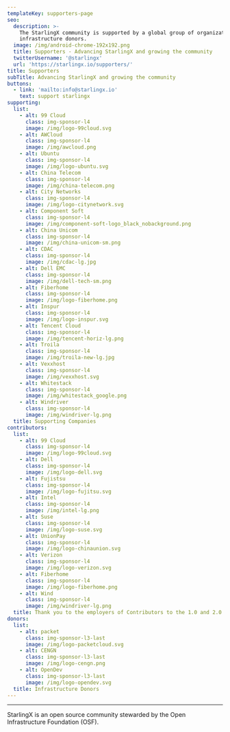 ```yaml
---
templateKey: supporters-page
seo:
  description: >-
    The StarlingX community is supported by a global group of organizations and
    infrastructure donors.
  image: /img/android-chrome-192x192.png
  title: Supporters - Advancing StarlingX and growing the community
  twitterUsername: '@starlingx'
  url: 'https://starlingx.io/supporters/'
title: Supporters
subTitle: Advancing StarlingX and growing the community
buttons:
  - link: 'mailto:info@starlingx.io'
    text: support starlingx
supporting:
  list:
    - alt: 99 Cloud
      class: img-sponsor-l4
      image: /img/logo-99cloud.svg
    - alt: AWCloud
      class: img-sponsor-l4
      image: /img/awcloud.png
    - alt: Ubuntu
      class: img-sponsor-l4
      image: /img/logo-ubuntu.svg
    - alt: China Telecom
      class: img-sponsor-l4
      image: /img/china-telecom.png
    - alt: City Networks
      class: img-sponsor-l4
      image: /img/logo-citynetwork.svg
    - alt: Component Soft
      class: img-sponsor-l4
      image: /img/component-soft-logo_black_nobackground.png
    - alt: China Unicom
      class: img-sponsor-l4
      image: /img/china-unicom-sm.png
    - alt: CDAC
      class: img-sponsor-l4
      image: /img/cdac-lg.jpg
    - alt: Dell EMC
      class: img-sponsor-l4
      image: /img/dell-tech-sm.png
    - alt: Fiberhome
      class: img-sponsor-l4
      image: /img/logo-fiberhome.png
    - alt: Inspur
      class: img-sponsor-l4
      image: /img/logo-inspur.svg
    - alt: Tencent Cloud
      class: img-sponsor-l4
      image: /img/tencent-horiz-lg.png
    - alt: Troila
      class: img-sponsor-l4
      image: /img/troila-new-lg.jpg
    - alt: Vexxhost
      class: img-sponsor-l4
      image: /img/vexxhost.svg
    - alt: Whitestack
      class: img-sponsor-l4
      image: /img/whitestack_google.png
    - alt: Windriver
      class: img-sponsor-l4
      image: /img/windriver-lg.png
  title: Supporting Companies
contributors:
  list:
    - alt: 99 Cloud
      class: img-sponsor-l4
      image: /img/logo-99cloud.svg
    - alt: Dell
      class: img-sponsor-l4
      image: /img/logo-dell.svg
    - alt: Fujistsu
      class: img-sponsor-l4
      image: /img/logo-fujitsu.svg
    - alt: Intel
      class: img-sponsor-l4
      image: /img/intel-lg.png
    - alt: Suse
      class: img-sponsor-l4
      image: /img/logo-suse.svg
    - alt: UnionPay
      class: img-sponsor-l4
      image: /img/logo-chinaunion.svg
    - alt: Verizon
      class: img-sponsor-l4
      image: /img/logo-verizon.svg
    - alt: Fiberhome
      class: img-sponsor-l4
      image: /img/logo-fiberhome.png
    - alt: Wind
      class: img-sponsor-l4
      image: /img/windriver-lg.png
  title: Thank you to the employers of Contributors to the 1.0 and 2.0 releases
donors:
  list:
    - alt: packet
      class: img-sponsor-l3-last
      image: /img/logo-packetcloud.svg
    - alt: CENGN
      class: img-sponsor-l3-last
      image: /img/logo-cengn.png
    - alt: OpenDev
      class: img-sponsor-l3-last
      image: /img/logo-opendev.svg
  title: Infrastructure Donors
---
```


---

StarlingX is an open source community stewarded by the Open Infrastructure Foundation (OSF).

